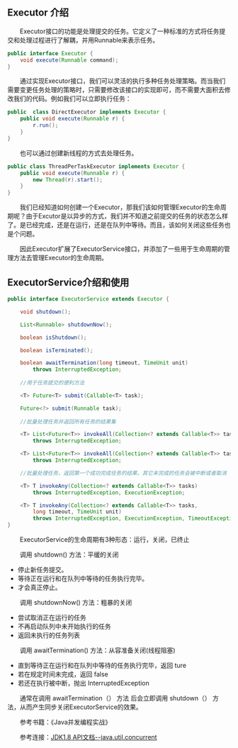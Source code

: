 ## Executor 介绍

　　Executor接口的功能是处理提交的任务。它定义了一种标准的方式将任务提交和处理过程进行了解耦，并用Runnable来表示任务。
```java
public interface Executor {
    void execute(Runnable command);
}
```
　　通过实现Executor接口，我们可以灵活的执行多种任务处理策略。而当我们需要变更任务处理的策略时，只需要修改该接口的实现即可，而不需要大面积去修改我们的代码。例如我们可以立即执行任务：
```java
public  class DirectExecutor implements Executor {
    public void execute(Runnable r) {
        r.run();
    }
}
```
　　也可以通过创建新线程的方式去处理任务。
```java
public class ThreadPerTaskExecutor implements Executor {
    public void execute(Runnable r) {
        new Thread(r).start();
    }
}
```                                                                                                                                                                                                                                                                                                                                                                                                                                                                                                                                                                                                                                                                                                                                                                                                                                                                                         
　　我们已经知道如何创建一个Executor，那我们该如何管理Executor的生命周期呢？由于Excutor是以异步的方式，我们并不知道之前提交的任务的状态怎么样了。是已经完成，还是在运行，还是在队列中等待。而且，该如何关闭这些任务也是个问题。

　　因此Executor扩展了ExecutorService接口，并添加了一些用于生命周期的管理方法去管理Executor的生命周期。

## ExecutorService介绍和使用

```java
public interface ExecutorService extends Executor {

    void shutdown();

    List<Runnable> shutdownNow();

    boolean isShutdown();

    boolean isTerminated();

    boolean awaitTermination(long timeout, TimeUnit unit)
        throws InterruptedException;
	
    //用于任务提交的便利方法

    <T> Future<T> submit(Callable<T> task);

    Future<?> submit(Runnable task);
	
    //批量处理任务并返回所有任务的结果集

    <T> List<Future<T>> invokeAll(Collection<? extends Callable<T>> tasks)
        throws InterruptedException;

    <T> List<Future<T>> invokeAll(Collection<? extends Callable<T>> tasks,long timeout, TimeUnit unit)
        throws InterruptedException;

    //批量处理任务，返回第一个成功完成任务的结果。其它未完成的任务会被中断或者取消

    <T> T invokeAny(Collection<? extends Callable<T>> tasks)
        throws InterruptedException, ExecutionException;

    <T> T invokeAny(Collection<? extends Callable<T>> tasks,
        long timeout, TimeUnit unit)
        throws InterruptedException, ExecutionException, TimeoutException;
}
``` 
　　ExecutorService的生命周期有3种形态：运行，关闭，已终止

　　调用 shutdown() 方法：平缓的关闭

- 停止新任务提交。
- 等待正在运行和在队列中等待的任务执行完毕。
- 才会真正停止。

　　调用 shutdownNow() 方法：粗暴的关闭

- 尝试取消正在运行的任务
- 不再启动队列中未开始执行的任务
- 返回未执行的任务列表

　　调用 awaitTermination() 方法：从容准备关闭(线程阻塞)

- 直到等待正在运行和在队列中等待的任务执行完毕，返回 ture
- 若在规定时间未完成，返回 false
- 若还在执行被中断，抛出 InterruptedException

　　通常在调用 awaitTermination（） 方法 后会立即调用 shutdown（） 方法，从而产生同步关闭ExecutorService的效果。

　　参考书籍：《Java并发编程实战》

　　参考连接：[JDK1.8 API文档--java.util.concurrent](https://docs.oracle.com/javase/8/docs/api/index.html?java/util/concurrent/package-summary.html) 
